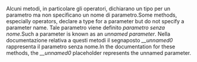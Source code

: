 <span data-ttu-id="ee0f7-101">Alcuni metodi, in particolare gli operatori, dichiarano un tipo per un parametro ma non specificano un nome di parametro.</span><span class="sxs-lookup"><span data-stu-id="ee0f7-101">Some methods, especially operators, declare a type for a parameter but do not specify a parameter name.</span></span> <span data-ttu-id="ee0f7-102">Tale parametro viene definito *parametro senza nome*.</span><span class="sxs-lookup"><span data-stu-id="ee0f7-102">Such a parameter is known as an *unnamed parameter*.</span></span> <span data-ttu-id="ee0f7-103">Nella documentazione relativa a questi metodi il segnaposto *__unnamed0* rappresenta il parametro senza nome.</span><span class="sxs-lookup"><span data-stu-id="ee0f7-103">In the documentation for these methods, the *__unnamed0* placeholder represents the unnamed parameter.</span></span>